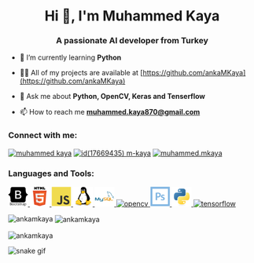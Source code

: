 <h1 align="center">Hi 👋, I'm Muhammed Kaya</h1>
<h3 align="center">A passionate AI developer from Turkey</h3>

- 🌱 I’m currently learning **Python**

- 👨‍💻 All of my projects are available at [https://github.com/ankaMKaya](https://github.com/ankaMKaya)

- 💬 Ask me about **Python, OpenCV, Keras and Tenserflow**

- 📫 How to reach me **muhammed.kaya870@gmail.com**

<h3 align="left">Connect with me:</h3>
<p align="left">
<a href="https://linkedin.com/in/muhammed kaya" target="blank"><img align="center" src="https://raw.githubusercontent.com/rahuldkjain/github-profile-readme-generator/master/src/images/icons/Social/linked-in-alt.svg" alt="muhammed kaya" height="30" width="40" /></a>
<a href="https://stackoverflow.com/users/id(17669435) m-kaya" target="blank"><img align="center" src="https://raw.githubusercontent.com/rahuldkjain/github-profile-readme-generator/master/src/images/icons/Social/stack-overflow.svg" alt="id(17669435) m-kaya" height="30" width="40" /></a>
<a href="https://instagram.com/muhammed.mkaya" target="blank"><img align="center" src="https://raw.githubusercontent.com/rahuldkjain/github-profile-readme-generator/master/src/images/icons/Social/instagram.svg" alt="muhammed.mkaya" height="30" width="40" /></a>
</p>

<h3 align="left">Languages and Tools:</h3>
<p align="left"> <a href="https://getbootstrap.com" target="_blank" rel="noreferrer"> <img src="https://raw.githubusercontent.com/devicons/devicon/master/icons/bootstrap/bootstrap-plain-wordmark.svg" alt="bootstrap" width="40" height="40"/> </a> <a href="https://www.w3.org/html/" target="_blank" rel="noreferrer"> <img src="https://raw.githubusercontent.com/devicons/devicon/master/icons/html5/html5-original-wordmark.svg" alt="html5" width="40" height="40"/> </a> <a href="https://developer.mozilla.org/en-US/docs/Web/JavaScript" target="_blank" rel="noreferrer"> <img src="https://raw.githubusercontent.com/devicons/devicon/master/icons/javascript/javascript-original.svg" alt="javascript" width="40" height="40"/> </a> <a href="https://www.linux.org/" target="_blank" rel="noreferrer"> <img src="https://raw.githubusercontent.com/devicons/devicon/master/icons/linux/linux-original.svg" alt="linux" width="40" height="40"/> </a> <a href="https://www.mysql.com/" target="_blank" rel="noreferrer"> <img src="https://raw.githubusercontent.com/devicons/devicon/master/icons/mysql/mysql-original-wordmark.svg" alt="mysql" width="40" height="40"/> </a> <a href="https://opencv.org/" target="_blank" rel="noreferrer"> <img src="https://www.vectorlogo.zone/logos/opencv/opencv-icon.svg" alt="opencv" width="40" height="40"/> </a> <a href="https://www.photoshop.com/en" target="_blank" rel="noreferrer"> <img src="https://raw.githubusercontent.com/devicons/devicon/master/icons/photoshop/photoshop-line.svg" alt="photoshop" width="40" height="40"/> </a> <a href="https://www.python.org" target="_blank" rel="noreferrer"> <img src="https://raw.githubusercontent.com/devicons/devicon/master/icons/python/python-original.svg" alt="python" width="40" height="40"/> </a> <a href="https://www.tensorflow.org" target="_blank" rel="noreferrer"> <img src="https://www.vectorlogo.zone/logos/tensorflow/tensorflow-icon.svg" alt="tensorflow" width="40" height="40"/> </a> </p>

<p><img align="left" src="https://github-readme-stats.vercel.app/api/top-langs?username=ankamkaya&show_icons=true&locale=en&layout=compact" alt="ankamkaya" /></p>

<p>&nbsp;<img align="center" src="https://github-readme-stats.vercel.app/api?username=ankamkaya&show_icons=true&locale=en" alt="ankamkaya" /></p>

<p><img align="center" src="https://github-readme-streak-stats.herokuapp.com/?user=ankamkaya&" alt="ankamkaya" /></p>


![snake gif](https://github.com/ankaMKaya/ankaMKaya/blob/output/github-contribution-grid-snake.gif)

